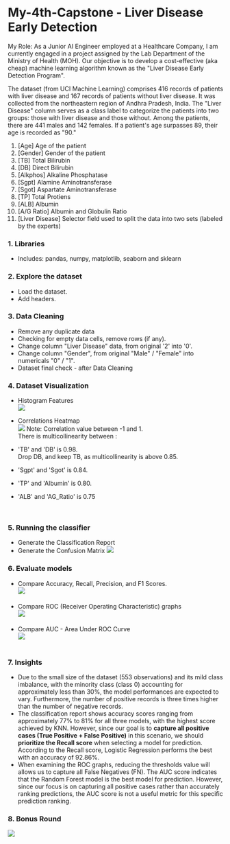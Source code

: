 # My-4th-Capstone - Liver Disease Early Detection

My Role:
As a Junior AI Engineer employed at a Healthcare Company, I am currently engaged in a project assigned by the Lab Department of the Ministry of Health (MOH). Our objective is to develop a cost-effective (aka cheap) machine learning algorithm known as the "Liver Disease Early Detection Program".

The dataset (from UCI Machine Learning) comprises 416 records of patients with liver disease and 167 records of patients without liver disease.
It was collected from the northeastern region of Andhra Pradesh, India.
The "Liver Disease" column serves as a class label to categorize the patients into two groups: those with liver disease and those without.
Among the patients, there are 441 males and 142 females.
If a patient's age surpasses 89, their age is recorded as "90."

01. [Age] Age of the patient
02. [Gender] Gender of the patient
03. [TB] Total Bilirubin
04. [DB]	Direct Bilirubin
05. [Alkphos] Alkaline Phosphatase
06. [Sgpt] Alamine Aminotransferase
07. [Sgot] Aspartate Aminotransferase
08. [TP] Total Protiens
09. [ALB] Albumin
10. [A/G Ratio] Albumin and Globulin Ratio
11. [Liver Disease] Selector field used to split the data into two sets (labeled by the experts)

### 1. Libraries
- Includes: pandas, numpy, matplotlib, seaborn and sklearn

### 2. Explore the dataset
- Load the dataset.<br>
- Add headers.

### 3. Data Cleaning
- Remove any duplicate data <br>
- Checking for empty data cells, remove rows (if any). <br>
- Change column "Liver Disease" data, from original '2' into '0'. <br>
- Change column "Gender", from original "Male" / "Female" into numericals "0" / "1". <br>
- Dataset final check - after Data Cleaning <br> 

### 4. Dataset Visualization
- Histogram Features <br>
![](https://i.imgur.com/whIFNMM.jpg)

- Correlations Heatmap <br>
![](https://i.imgur.com/GF6tZ5e.jpg)
Note: Correlation value between -1 and 1. <br>
There is multicollinearity between :
- 'TB' and 'DB' is 0.98. <br> Drop DB, and keep TB, as multicollinearity is above 0.85.
- 'Sgpt' and 'Sgot' is 0.84.
- 'TP' and 'Albumin' is 0.80.
- 'ALB' and 'AG_Ratio' is 0.75
<br>

### 5. Running the classifier
- Generate the Classification Report
- Generate the Confusion Matrix
![](https://i.imgur.com/kxcUv7b.jpg)

### 6. Evaluate models
- Compare Accuracy, Recall, Precision, and F1 Scores.<br>
![](https://i.imgur.com/RxlA6fR.jpg) <br> <br>
- Compare ROC (Receiver Operating Characteristic) graphs <br>
![](https://i.imgur.com/9thCjZS.jpg)<br> <br>
- Compare AUC - Area Under ROC Curve<br>
![](https://i.imgur.com/rv0LwG8.jpg)<br> <br>

### 7. Insights
- Due to the small size of the dataset (553 observations) and its mild class imbalance, with the minority class (class 0) accounting for approximately less than 30%, the model performances are expected to vary. Furthermore, the number of positive records is three times higher than the number of negative records.<br>
- The classification report shows accuracy scores ranging from approximately 77% to 81% for all three models, with the highest score achieved by KNN. However, since our goal is to **capture all positive cases (True Positive + False Positive)** in this scenario, we should **prioritize the Recall score** when selecting a model for prediction. According to the Recall score, Logistic Regression performs the best with an accuracy of 92.86%.<br>
- When examining the ROC graphs, reducing the thresholds value will allows us to capture all False Negatives (FN). The AUC score indicates that the Random Forest model is the best model for prediction. However, since our focus is on capturing all positive cases rather than accurately ranking predictions, the AUC score is not a useful metric for this specific prediction ranking.<br>

### 8. Bonus Round
![](https://i.imgur.com/XTacZ0x.jpg)








